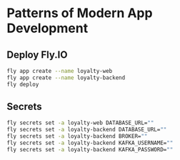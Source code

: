 # Patterns of Modern App Development

## Deploy Fly.IO

```sh
fly app create --name loyalty-web
fly app create --name loyalty-backend
fly deploy
```

## Secrets

```sh
fly secrets set -a loyalty-web DATABASE_URL=""
fly secrets set -a loyalty-backend DATABASE_URL=""
fly secrets set -a loyalty-backend BROKER=""
fly secrets set -a loyalty-backend KAFKA_USERNAME=""
fly secrets set -a loyalty-backend KAFKA_PASSWORD=""
```
